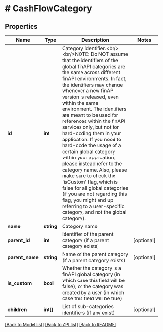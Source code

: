 # # CashFlowCategory

## Properties

Name | Type | Description | Notes
------------ | ------------- | ------------- | -------------
**id** | **int** | Category identifier.&lt;br/&gt;&lt;br/&gt;NOTE: Do NOT assume that the identifiers of the global finAPI categories are the same across different finAPI environments. In fact, the identifiers may change whenever a new finAPI version is released, even within the same environment. The identifiers are meant to be used for references within the finAPI services only, but not for hard-coding them in your application. If you need to hard-code the usage of a certain global category within your application, please instead refer to the category name. Also, please make sure to check the &#39;isCustom&#39; flag, which is false for all global categories (if you are not regarding this flag, you might end up referring to a user-specific category, and not the global category). |
**name** | **string** | Category name |
**parent_id** | **int** | Identifier of the parent category (if a parent category exists) | [optional]
**parent_name** | **string** | Name of the parent category (if a parent category exists) | [optional]
**is_custom** | **bool** | Whether the category is a finAPI global category (in which case this field will be false), or the category was created by a user (in which case this field will be true) |
**children** | **int[]** | List of sub-categories identifiers (if any exist) | [optional]

[[Back to Model list]](../../README.md#models) [[Back to API list]](../../README.md#endpoints) [[Back to README]](../../README.md)
